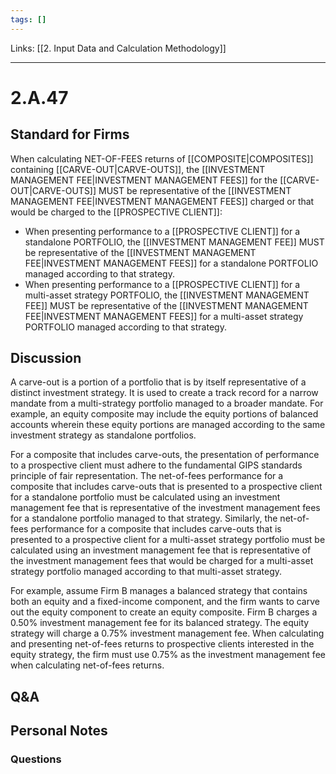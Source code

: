 ```yaml
---
tags: []
---
```

Links: [[2. Input Data and Calculation Methodology]]
___
# 2.A.47
## Standard for Firms
When calculating NET-OF-FEES returns of [[COMPOSITE|COMPOSITES]] containing [[CARVE-OUT|CARVE-OUTS]], the [[INVESTMENT MANAGEMENT FEE|INVESTMENT MANAGEMENT FEES]] for the [[CARVE-OUT|CARVE-OUTS]] MUST be representative of the [[INVESTMENT MANAGEMENT FEE|INVESTMENT MANAGEMENT FEES]] charged or that would be charged to the [[PROSPECTIVE CLIENT]]:
- When presenting performance to a [[PROSPECTIVE CLIENT]] for a standalone PORTFOLIO, the [[INVESTMENT MANAGEMENT FEE]] MUST be representative of the [[INVESTMENT MANAGEMENT FEE|INVESTMENT MANAGEMENT FEES]] for a standalone PORTFOLIO managed according to that strategy.
- When presenting performance to a [[PROSPECTIVE CLIENT]] for a multi-asset strategy PORTFOLIO, the [[INVESTMENT MANAGEMENT FEE]] MUST be representative of the [[INVESTMENT MANAGEMENT FEE|INVESTMENT MANAGEMENT FEES]] for a multi-asset strategy PORTFOLIO managed according to that strategy.
## Discussion
A carve-out is a portion of a portfolio that is by itself representative of a distinct investment strategy. It is used to create a track record for a narrow mandate from a multi-strategy portfolio managed to a broader mandate. For example, an equity composite may include the equity portions of balanced accounts wherein these equity portions are managed according to the same investment strategy as standalone portfolios.

For a composite that includes carve-outs, the presentation of performance to a prospective client must adhere to the fundamental GIPS standards principle of fair representation. The net-of-fees performance for a composite that includes carve-outs that is presented to a prospective client for a standalone portfolio must be calculated using an investment management fee that is representative of the investment management fees for a standalone portfolio managed to that strategy. Similarly, the net-of-fees performance for a composite that includes carve-outs that is presented to a prospective client for a multi-asset strategy portfolio must be calculated using an investment management fee that is representative of the investment management fees that would be charged for a multi-asset strategy portfolio managed according to that multi-asset strategy.

For example, assume Firm B manages a balanced strategy that contains both an equity and a fixed-income component, and the firm wants to carve out the equity component to create an equity composite. Firm B charges a 0.50% investment management fee for its balanced strategy. The equity strategy will charge a 0.75% investment management fee. When calculating and presenting net-of-fees returns to prospective clients interested in the equity strategy, the firm must use 0.75% as the investment management fee when calculating net-of-fees returns.
## Q&A

## Personal Notes

### Questions